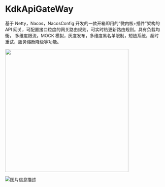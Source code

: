 # KdkApiGateWay
基于 Netty，Nacos，NacosConfig 开发的一款开箱即用的“微内核+插件”架构的 API 网关，可配置接口粒度的网关路由规则，可实时热更新路由规则。具有负载均衡， 多维度限流，MOCK 模拟，灰度发布，多维度黑名单限制，短链系统，超时重试，服务熔断降级等功能。




<img src="https://foruda.gitee.com/images/1694878179771668138/011afdf1_10810312.png" width="400px">

![图片信息描述](https://foruda.gitee.com/images/1694878179771668138/011afdf1_10810312.png)
